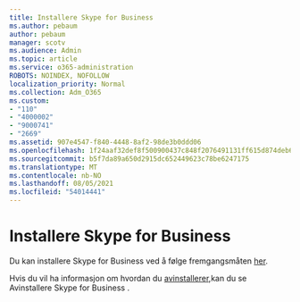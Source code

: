 ```yaml
---
title: Installere Skype for Business
ms.author: pebaum
author: pebaum
manager: scotv
ms.audience: Admin
ms.topic: article
ms.service: o365-administration
ROBOTS: NOINDEX, NOFOLLOW
localization_priority: Normal
ms.collection: Adm_O365
ms.custom:
- "110"
- "4000002"
- "9000741"
- "2669"
ms.assetid: 907e4547-f840-4448-8af2-98de3b0ddd06
ms.openlocfilehash: 1f24aaf32def8f500900437c848f2076491131ff615d874deb685ccb8c5f3271
ms.sourcegitcommit: b5f7da89a650d2915dc652449623c78be6247175
ms.translationtype: MT
ms.contentlocale: nb-NO
ms.lasthandoff: 08/05/2021
ms.locfileid: "54014441"
---
```

# <a name="install-skype-for-business"></a>Installere Skype for Business

Du kan installere Skype for Business ved å følge fremgangsmåten [her](https://support.office.com/article/Install-Skype-for-Business-8a0d4da8-9d58-44f9-9759-5c8f340cb3fb.aspx).

Hvis du vil ha informasjon om hvordan du [avinstallerer,](https://support.office.com/article/uninstall-skype-for-business-28c4a036-7f22-406c-b7f4-87894cbaf902)kan du se Avinstallere Skype for Business .